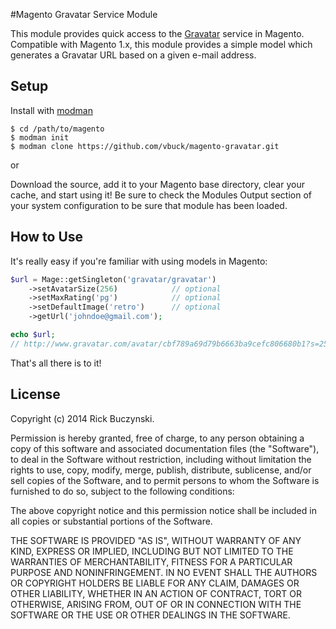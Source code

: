 #Magento Gravatar Service Module

This module provides quick access to the [Gravatar](http://en.gravatar.com/) service in Magento. Compatible with Magento 1.x, this module provides a simple model which generates a Gravatar URL based on a given e-mail address.

Setup
------

Install with [modman](https://github.com/colinmollenhour/modman)

    $ cd /path/to/magento
    $ modman init
    $ modman clone https://github.com/vbuck/magento-gravatar.git

or

Download the source, add it to your Magento base directory, clear your cache, and start using it! Be sure to check the Modules Output section of your system configuration to be sure that module has been loaded.

How to Use
------
It's really easy if you're familiar with using models in Magento:

```php
$url = Mage::getSingleton('gravatar/gravatar')
	->setAvatarSize(256)			// optional
	->setMaxRating('pg')			// optional
	->setDefaultImage('retro')		// optional
	->getUrl('johndoe@gmail.com');

echo $url;
// http://www.gravatar.com/avatar/cbf789a69d79b6663ba9cefc806680b1?s=256&r=pg&d=retro
```

That's all there is to it!

License
------
Copyright (c) 2014 Rick Buczynski.

Permission is hereby granted, free of charge, to any person obtaining a copy
of this software and associated documentation files (the "Software"), to deal
in the Software without restriction, including without limitation the rights
to use, copy, modify, merge, publish, distribute, sublicense, and/or sell
copies of the Software, and to permit persons to whom the Software is
furnished to do so, subject to the following conditions:

The above copyright notice and this permission notice shall be included in
all copies or substantial portions of the Software.

THE SOFTWARE IS PROVIDED "AS IS", WITHOUT WARRANTY OF ANY KIND, EXPRESS OR
IMPLIED, INCLUDING BUT NOT LIMITED TO THE WARRANTIES OF MERCHANTABILITY,
FITNESS FOR A PARTICULAR PURPOSE AND NONINFRINGEMENT. IN NO EVENT SHALL THE
AUTHORS OR COPYRIGHT HOLDERS BE LIABLE FOR ANY CLAIM, DAMAGES OR OTHER
LIABILITY, WHETHER IN AN ACTION OF CONTRACT, TORT OR OTHERWISE, ARISING FROM,
OUT OF OR IN CONNECTION WITH THE SOFTWARE OR THE USE OR OTHER DEALINGS IN
THE SOFTWARE.

